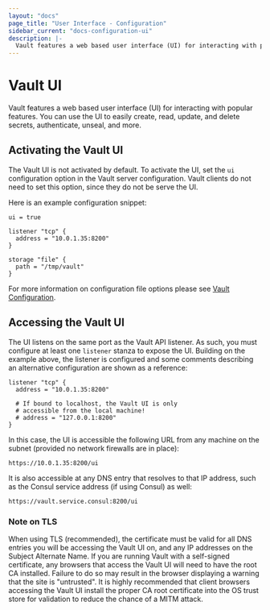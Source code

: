 ```yaml
---
layout: "docs"
page_title: "User Interface - Configuration"
sidebar_current: "docs-configuration-ui"
description: |-
  Vault features a web based user interface (UI) for interacting with popular features. You can use the UI  to easily create, read, update, and delete secrets, authenticate, unseal, and more.
---
```


# Vault UI

Vault features a web based user interface (UI) for interacting with popular features. You can use the UI  to easily create, read, update, and delete secrets, authenticate, unseal, and more.

## Activating the Vault UI

The Vault UI is not activated by default. To activate the UI, set the `ui` configuration option in the Vault server configuration. Vault clients do not need to set this option, since they do not be serve the UI.

Here is an example configuration snippet:

```hcl
ui = true

listener "tcp" {
  address = "10.0.1.35:8200"
}

storage "file" {
  path = "/tmp/vault"
}
```

For more information on configuration file options please see [Vault Configuration](/docs/configuration/index.html).

## Accessing the Vault UI

The UI listens on the same port as the Vault API listener. As such, you must configure at least one `listener` stanza to expose the UI. Building on the example above, the listener is configured and some comments describing an alternative configuration are shown as a reference:

```hcl
listener "tcp" {
  address = "10.0.1.35:8200"

  # If bound to localhost, the Vault UI is only
  # accessible from the local machine!
  # address = "127.0.0.1:8200"
}
```

In this case, the UI is accessible the following URL from any machine on the subnet (provided no network firewalls are in place):

```text
https://10.0.1.35:8200/ui
```

It is also accessible at any DNS entry that resolves to that IP address, such as the Consul service address (if using Consul) as well:

```text
https://vault.service.consul:8200/ui
```

### Note on TLS

When using TLS (recommended), the certificate must be valid for all DNS entries you will be accessing the Vault UI on, and any IP addresses on the Subject Alternate Name. If you are running Vault with a self-signed certificate, any browsers that access the Vault UI will need to have the root CA installed. Failure to do so may result in the browser displaying a warning that the site is "untrusted". It is highly recommended that client browsers accessing the Vault UI install the proper CA root certificate into the OS trust store for validation to reduce the chance of a MITM attack.
